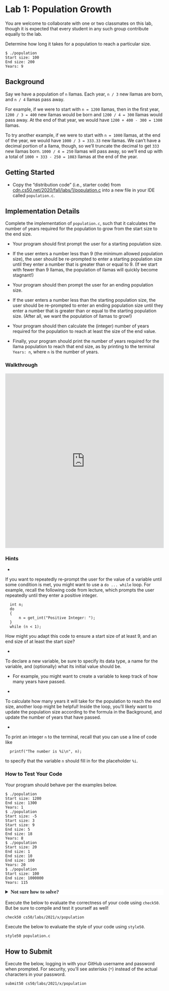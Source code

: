 # Lab 1: Population Growth

You are welcome to collaborate with one or two classmates on this lab, though it is expected that every student in any such group contribute equally to the lab.

Determine how long it takes for a population to reach a particular size.

```
$ ./population
Start size: 100
End size: 200
Years: 9
```

## Background

Say we have a population of `n` llamas. Each year, `n / 3` new llamas are born, and `n / 4` llamas pass away.

For example, if we were to start with `n = 1200` llamas, then in the first year, `1200 / 3 = 400` new llamas would be born and `1200 / 4 = 300` llamas would pass away. At the end of that year, we would have `1200 + 400 - 300 = 1300` llamas.

To try another example, if we were to start with `n = 1000` llamas, at the end of the year, we would have `1000 / 3 = 333.33` new llamas. We can’t have a decimal portion of a llama, though, so we’ll truncate the decimal to get `333` new llamas born. `1000 / 4 = 250` llamas will pass away, so we’ll end up with a total of `1000 + 333 - 250 = 1083` llamas at the end of the year.



## Getting Started

- Copy the “distribution code” (i.e., starter code) from [cdn.cs50.net/2020/fall/labs/1/population.c](https://cdn.cs50.net/2020/fall/labs/1/population.c) into a new file in your IDE called `population.c`.



## Implementation Details

Complete the implementation of `population.c`, such that it calculates the number of years required for the population to grow from the start size to the end size.

-  Your program should first prompt the user for a starting population size.

  - If the user enters a number less than 9 (the minimum allowed population size), the user should be re-prompted to enter a starting population size until they enter a number that is greater than or equal to 9. (If we start with fewer than 9 llamas, the population of llamas will quickly become stagnant!)

-   Your program should then prompt the user for an ending population size.

  - If the user enters a number less than the starting population size, the user should be re-prompted to enter an ending population size until they enter a number that is greater than or equal to the starting population size. (After all, we want the population of llamas to grow!)

- Your program should then calculate the (integer) number of years required for the population to reach at least the size of the end value.

- Finally, your program should print the number of years required for the llama population to reach that end size, as by printing to the terminal `Years: n`, where `n` is the number of years.



### Walkthrough

<iframe allow="accelerometer; autoplay; encrypted-media; gyroscope; picture-in-picture" allowfullscreen="" class="border" data-video="" src="https://video.cs50.io/dZmtRHHUB1M" scrolling="no" id="iFrameResizer0" style="box-sizing: border-box; word-break: break-word; border: 1px solid rgb(222, 226, 230) !important; display: block; height: 553px; margin-bottom: 1rem; min-width: 100%; width: 1px; background-color: rgb(0, 0, 0); color: rgb(33, 37, 41); font-family: &quot;PT Sans&quot;; font-size: 16px; font-style: normal; font-variant-ligatures: normal; font-variant-caps: normal; font-weight: 400; letter-spacing: normal; orphans: 2; text-align: start; text-indent: 0px; text-transform: none; white-space: normal; widows: 2; word-spacing: 0px; -webkit-text-stroke-width: 0px; text-decoration-thickness: initial; text-decoration-style: initial; text-decoration-color: initial; overflow: hidden;"></iframe>



### Hints

- 

  If you want to repeatedly re-prompt the user for the value of a variable until some condition is met, you might want to use a `do ... while` loop. For example, recall the following code from lecture, which prompts the user repeatedly until they enter a positive integer.

  ```
    int n;
    do
    {
        n = get_int("Positive Integer: ");
    }
    while (n < 1);
  ```

  How might you adapt this code to ensure a start size of at least 9, and an end size of at least the start size?

- 

  To declare a new variable, be sure to specify its data type, a name for the variable, and (optionally) what its initial value should be.

  - For example, you might want to create a variable to keep track of how many years have passed.

- 

  To calculate how many years it will take for the population to reach the end size, another loop might be helpful! Inside the loop, you’ll likely want to update the population size according to the formula in the Background, and update the number of years that have passed.

- 

  To print an integer `n` to the terminal, recall that you can use a line of code like

  ```
    printf("The number is %i\n", n);
  ```

  to specify that the variable `n` should fill in for the placeholder `%i`.



### How to Test Your Code

Your program should behave per the examples below.

```
$ ./population
Start size: 1200
End size: 1300
Years: 1
$ ./population
Start size: -5
Start size: 3
Start size: 9
End size: 5
End size: 18
Years: 8
$ ./population
Start size: 20
End size: 1
End size: 10
End size: 100
Years: 20
$ ./population
Start size: 100
End size: 1000000
Years: 115
```

<details style="box-sizing: border-box; word-break: break-word; margin-bottom: 1rem; color: rgb(33, 37, 41); font-family: &quot;PT Sans&quot;; font-size: 16px; font-style: normal; font-variant-ligatures: normal; font-variant-caps: normal; font-weight: 400; letter-spacing: normal; orphans: 2; text-align: start; text-indent: 0px; text-transform: none; white-space: normal; widows: 2; word-spacing: 0px; -webkit-text-stroke-width: 0px; background-color: rgb(255, 255, 255); text-decoration-thickness: initial; text-decoration-style: initial; text-decoration-color: initial;"><summary style="box-sizing: border-box; word-break: break-word; display: list-item; cursor: pointer; font-weight: bold;">Not sure how to solve?</summary></details>

Execute the below to evaluate the correctness of your code using `check50`. But be sure to compile and test it yourself as well!

```
check50 cs50/labs/2021/x/population
```

Execute the below to evaluate the style of your code using `style50`.

```
style50 population.c
```



## How to Submit

Execute the below, logging in with your GitHub username and password when prompted. For security, you’ll see asterisks (`*`) instead of the actual characters in your password.

```
submit50 cs50/labs/2021/x/population
```

